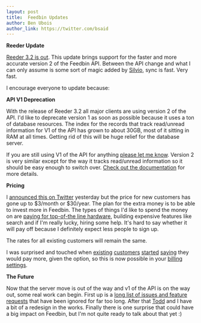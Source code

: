 ```yaml
---
layout: post
title:  Feedbin Updates
author: Ben Ubois
author_link: https://twitter.com/bsaid
---
```


**Reeder Update**

[Reeder 3.2 is out](https://itunes.apple.com/app/reeder/id325502379). This update brings support for the faster and more accurate version 2 of the Feedbin API. Between the API change and what I can only assume is some sort of magic added by [Silvio](https://twitter.com/reederapp), sync is fast. Very fast.

I encourage everyone to update because:

**API V1 Deprecation**

With the release of Reeder 3.2 all major clients are using version 2 of the API. I'd like to deprecate version 1 as soon as possible because it uses a ton of database resources. The index for the records that track read/unread information for V1 of the API has grown to about 30GB, most of it sitting in RAM at all times. Getting rid of this will be huge relief for the database server.

If you are still using V1 of the API for anything [please let me know](mailto:ben@feedbin.com). Version 2 is very similar except for the way it tracks read/unread information so it should be easy enough to switch over. [Check out the documentation](https://github.com/feedbin/feedbin-api) for more details.

**Pricing**

I [announced this on Twitter](https://twitter.com/feedbinapp/status/351701889081024512) yesterday but the price for new customers has gone up to $3/month or $30/year. The plan for the extra money is to be able to invest more in Feedbin. The types of things I'd like to spend the money on are [paying for top-of-the line hardware](http://blog.feedbin.com/2013/06/28/full-metal-hosting/), building expensive features like search and if I'm really lucky, hiring some help. It's hard to say whether it will pay off because I definitely expect less people to sign up.

The rates for all existing customers will remain the same. 

I was surprised and touched when [existing](https://twitter.com/barkerja_/status/351702445036023811) [customers](https://twitter.com/domserio/status/351709708538748929) [started](https://twitter.com/patcoll/status/351710648511627264) [saying](https://twitter.com/robertjacobsen/status/351768664254586881) they would pay more, given the option, so this is now possible in your [billing settings](https://feedbin.com/settings/billing).

**The Future**

Now that the server move is out of the way and v1 of the API is on the way out, some real work can begin. First up is a [long list of issues and feature requests](https://github.com/feedbin/support/issues?state=open) that have been ignored for far too long. After that [Todd](http://www.linkedin.com/in/toddjcollins) and I have a bit of a redesign in the works. Finally there is one surprise that could have a big impact on Feedbin, but I'm not quite ready to talk about that yet :)